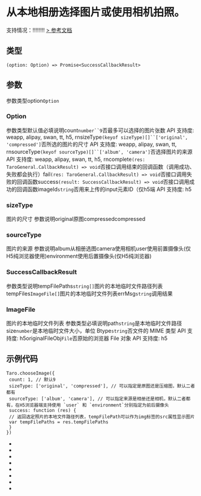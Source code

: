# 从本地相册选择图片或使用相机拍照。
支持情况：!!!!!!!!
[> 参考文档
](https://developers.weixin.qq.com/miniprogram/dev/api/media/image/wx.chooseImage.html)
## 类型[​](chooseImage.html#类型)
```tsx
(option: Option) => Promise<SuccessCallbackResult>
```

## 参数[​](chooseImage.html#参数)
参数类型option`Option`
### Option[​](chooseImage.html#option)
参数类型默认值必填说明count`number``9`否最多可以选择的图片张数
API 支持度: weapp, alipay, swan, tt, h5, rnsizeType`(keyof sizeType)[]``['original', 'compressed']`否所选的图片的尺寸
API 支持度: weapp, alipay, swan, tt, rnsourceType`(keyof sourceType)[]``['album', 'camera']`否选择图片的来源
API 支持度: weapp, alipay, swan, tt, h5, rncomplete`(res: TaroGeneral.CallbackResult) => void`否接口调用结束的回调函数（调用成功、失败都会执行）fail`(res: TaroGeneral.CallbackResult) => void`否接口调用失败的回调函数success`(result: SuccessCallbackResult) => void`否接口调用成功的回调函数imageId`string`否用来上传的input元素ID（仅h5端
API 支持度: h5
### sizeType[​](chooseImage.html#sizetype)
图片的尺寸
参数说明original原图compressedcompressed
### sourceType[​](chooseImage.html#sourcetype)
图片的来源
参数说明album从相册选图camera使用相机user使用前置摄像头(仅H5纯浏览器使用)environment使用后置摄像头(仅H5纯浏览器)
### SuccessCallbackResult[​](chooseImage.html#successcallbackresult)
参数类型说明tempFilePaths`string[]`图片的本地临时文件路径列表tempFiles`ImageFile[]`图片的本地临时文件列表errMsg`string`调用结果
### ImageFile[​](chooseImage.html#imagefile)
图片的本地临时文件列表
参数类型必填说明path`string`是本地临时文件路径size`number`是本地临时文件大小，单位 Btype`string`否文件的 MIME 类型
API 支持度: h5originalFileObj`File`否原始的浏览器 File 对象
API 支持度: h5
## 示例代码[​](chooseImage.html#示例代码)
```tsx
Taro.chooseImage({
 count: 1, // 默认9
 sizeType: ['original', 'compressed'], // 可以指定是原图还是压缩图，默认二者都有
 sourceType: ['album', 'camera'], // 可以指定来源是相册还是相机，默认二者都有，在H5浏览器端支持使用 `user` 和 `environment`分别指定为前后摄像头
 success: function (res) {
 // 返回选定照片的本地文件路径列表，tempFilePath可以作为img标签的src属性显示图片
 var tempFilePaths = res.tempFilePaths
 }
})
```

- 
- 

- 
- 
- 
- 
- 

-
